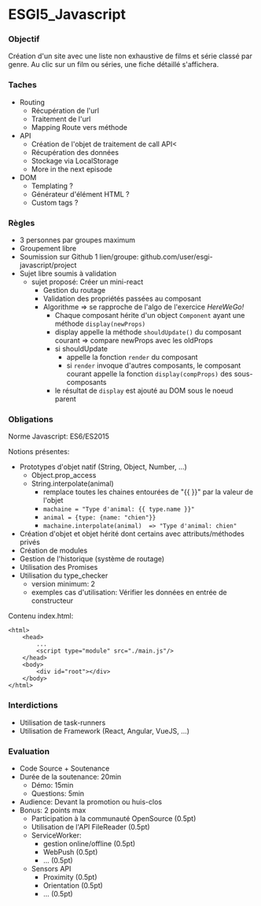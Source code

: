 # ESGI5_Javascript

### Objectif

Création d'un site avec une liste non exhaustive de films et série classé par genre. Au clic sur un film ou séries, une fiche détaillé s'affichera.

### Taches
* Routing
    * Récupération de l'url
    * Traitement de l'url
    * Mapping Route vers méthode
* API
    * Création de l'objet de traitement de call API<
    * Récupération des données
    * Stockage via LocalStorage
    * More in the next episode
* DOM
    * Templating ?
    * Générateur d'élément HTML ?
    * Custom tags ? 

### Règles

- 3 personnes par groupes maximum
- Groupement libre
- Soumission sur Github 1 lien/groupe: github.com/user/esgi-javascript/project
- Sujet libre soumis à validation
	- sujet proposé: Créer un mini-react
		- Gestion du routage
		- Validation des propriétés passées au composant
		- Algorithme => se rapproche de l'algo de l'exercice *HereWeGo!*
			- Chaque composant hérite d'un object `Component` ayant une méthode `display(newProps)`
			- display appelle la méthode `shouldUpdate()` du composant courant => compare newProps avec les oldProps
			- si shouldUpdate
				- appelle la fonction `render` du composant
				- si `render` invoque d'autres composants, le composant courant appelle la fonction `display(compProps)` des sous-composants
			- le résultat de `display` est ajouté au DOM sous le noeud parent

### Obligations

Norme Javascript: ES6/ES2015

Notions présentes:
- Prototypes d'objet natif (String, Object, Number, ...)
	- Object.prop_access
	- String.interpolate(animal)
		- remplace toutes les chaines entourées de "{{ }}" par la valeur de l'objet
		-  `machaine = "Type d'animal: {{ type.name }}"`
		- `animal = {type: {name: "chien"}}`
		- `machaine.interpolate(animal)  => "Type d'animal: chien"`
- Création d'objet et objet hérité dont certains avec attributs/méthodes privés
- Création de modules
- Gestion de l'historique (système de routage)
- Utilisation des Promises
- Utilisation du type_checker
	- version minimum: 2
	- exemples cas d'utilisation: Vérifier les données en entrée de constructeur 

Contenu index.html:

    <html>
	    <head>
		    ...
		    <script type="module" src="./main.js"/>
	    </head>
	    <body>
		    <div id="root"></div>
		</body>
	</html>

### Interdictions

- Utilisation de task-runners
- Utilisation de Framework (React, Angular, VueJS, ...)

### Evaluation

- Code Source + Soutenance
- Durée de la soutenance: 20min
	- Démo: 15min
	- Questions: 5min
- Audience: Devant la promotion ou huis-clos
- Bonus: 2 points max
	- Participation à la communauté OpenSource (0.5pt)
	- Utilisation de l'API FileReader (0.5pt)
	- ServiceWorker:
		- gestion online/offline (0.5pt)
		- WebPush (0.5pt)
		- ... (0.5pt)
	- Sensors API
		- Proximity (0.5pt)
		- Orientation (0.5pt)
		- ... (0.5pt)
